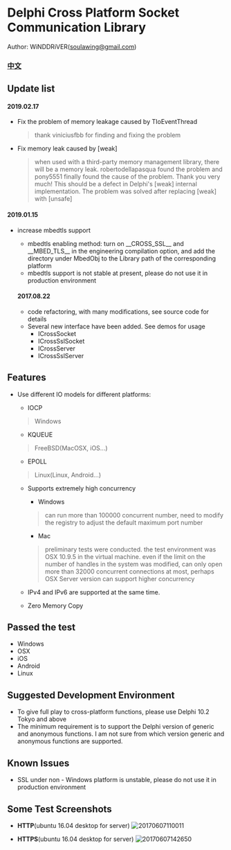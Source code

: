 # Delphi Cross Platform Socket Communication Library

Author: WiNDDRiVER(soulawing@gmail.com)

### [中文](README.md)

## Update list

#### 2019.02.17
- Fix the problem of memory leakage caused by TIoEventThread
  > thank viniciusfbb for finding and fixing the problem
- Fix memory leak caused by [weak]
  > when used with a third-party memory management library, there will be a memory leak. robertodellapasqua found the problem and pony5551 finally found the cause of the problem. Thank you very much! This should be a defect in Delphi's [weak] internal implementation. The problem was solved after replacing [weak] with [unsafe]
  
#### 2019.01.15
- increase mbedtls support
  - mbedtls enabling method: turn on \_\_CROSS\_SSL\_\_ and \_\_MBED\_TLS\_\_ in the engineering compilation option, and add the directory under MbedObj to the Library path of the corresponding platform
  - mbedtls support is not stable at present, please do not use it in production environment
  
  #### 2017.08.22
  - code refactoring, with many modifications, see source code for details
  - Several new interface have been added. See demos for usage
    - ICrossSocket
    - ICrossSslSocket
    - ICrossServer
    - ICrossSslServer
    
## Features
- Use different IO models for different platforms:
  - IOCP
  > Windows
  
  - KQUEUE
  > FreeBSD(MacOSX, iOS...)
  
  - EPOLL
  > Linux(Linux, Android...)
  
  - Supports extremely high concurrency
  
    - Windows
    > can run more than 100000 concurrent number, need to modify the registry to adjust the default maximum port number
    
    - Mac
    > preliminary tests were conducted. the test environment was OSX 10.9.5 in the virtual machine. even if the limit on the number of handles in the system was modified,
    > can only open more than 32000 concurrent connections at most, perhaps OSX Server version can support higher concurrency

  - IPv4 and IPv6 are supported at the same time.
  - Zero Memory Copy
  
## Passed the test
  - Windows
  - OSX
  - iOS
  - Android
  - Linux

## Suggested Development Environment
  - To give full play to cross-platform functions, please use Delphi 10.2 Tokyo and above
  - The minimum requirement is to support the Delphi version of generic and anonymous functions. I am not sure from which version generic and anonymous functions are supported.
  
## Known Issues
  - SSL under non - Windows platform is unstable, please do not use it in production environment
  
## Some Test Screenshots
- **HTTP**(ubuntu 16.04 desktop for server) 
![20170607110011](https://user-images.githubusercontent.com/3221597/26860614-61b750b4-4b71-11e7-8afc-74c3ebf16f7e.png)
  
- **HTTPS**(ubuntu 16.04 desktop for server)
![20170607142650](https://user-images.githubusercontent.com/3221597/26868229-d8d79f40-4b9a-11e7-927c-bfb3d7e6e55d.png)
